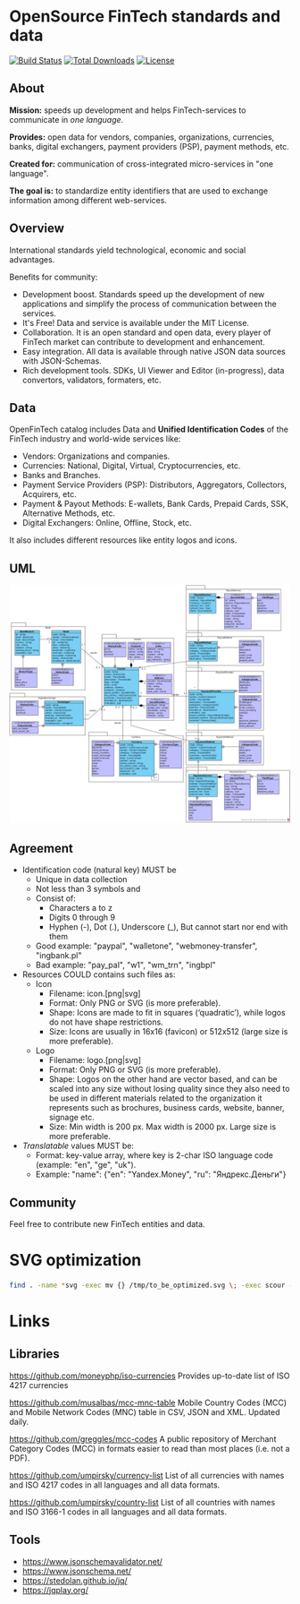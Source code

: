 
# OpenSource FinTech standards and data

[![Build Status](https://img.shields.io/travis/openfintechio/openfintech.svg?style=flat-square)](https://travis-ci.org/openfintechio/openfintech)
[![Total Downloads](https://poser.pugx.org/paycore/openfintech-data/downloads?format=flat-square)](https://packagist.org/packages/paycore/openfintech-data)
[![License](https://poser.pugx.org/openfintechio/openfintech/license?format=flat-square)](https://packagist.org/packages/openfintechio/openfintech)
## About

__Mission:__ speeds up development and helps FinTech-services to communicate in _one language_.

__Provides:__ open data for vendors, companies, organizations, currencies, banks, digital exchangers, payment providers (PSP), payment methods, etc.

__Created for:__ communication of cross-integrated micro-services in "one language". 

__The goal is:__ to standardize entity identifiers that are used to exchange information among different web-services.

## Overview

International standards yield technological, economic and social advantages.

Benefits for community:
   
- Development boost. Standards speed up the development of new applications and simplify the process of communication between the services.
- It's Free! Data and service is available under the MIT License.
- Collaboration. It is an open standard and open data, every player of FinTech market can contribute to development and enhancement.
- Easy integration. All data is available through native JSON data sources with JSON-Schemas.
- Rich development tools. SDKs, UI Viewer and Editor (in-progress), data convertors, validators, formaters, etc.

## Data

OpenFinTech catalog includes Data and __Unified Identification Codes__ of the FinTech industry and world-wide services like:

- Vendors: Organizations and companies.
- Currencies: National, Digital, Virtual, Cryptocurrencies, etc.
- Banks and Branches.
- Payment Service Providers (PSP): Distributors, Aggregators, Collectors, Acquirers, etc.
- Payment & Payout Methods: E-wallets, Bank Cards, Prepaid Cards, SSK, Alternative Methods, etc.
- Digital Exchangers: Online, Offline, Stock, etc. 

It also includes different resources like entity logos and icons.

## UML

![Class Diagram](uml-class-diagram.png?raw=true "Domain Model")

## Agreement

- Identification code (natural key) MUST be 
    - Unique in data collection
    - Not less than 3 symbols and 
    - Consist of: 
        - Characters a to z
        - Digits 0 through 9
        - Hyphen (-), Dot (.), Underscore (_), But cannot start nor end with them
    - Good example: "paypal", "walletone", "webmoney-transfer", "ingbank.pl"
    - Bad example: "pay_pal", "w1", "wm_trn", "ingbpl"
- Resources COULD contains such files as:
    - Icon
        - Filename: icon.[png|svg]
        - Format: Only PNG or SVG (is more preferable).
        - Shape: Icons are made to fit in squares (‘quadratic’), while logos do not have shape restrictions.
        - Size: Icons are usually in 16x16 (favicon) or 512x512 (large size is more preferable).
    - Logo
        - Filename: logo.[png|svg]
        - Format: Only PNG or SVG (is more preferable).
        - Shape: Logos on the other hand are vector based, and can be scaled into any size without losing quality since they also need to be used in different materials related to the organization it represents such as brochures, business cards, website, banner, signage etc.
        - Size: Min width is 200 px. Max width is 2000 px. Large size is more preferable.
- _Translatable_ values MUST be:
    - Format: key-value array, where key is 2-char ISO language code (example: "en", "ge", "uk"). 
    - Example: "name": {"en": "Yandex.Money", "ru": "Яндрекс.Деньги"}  
        
## Community

Feel free to contribute new FinTech entities and data.

# SVG optimization
```bash
find . -name *svg -exec mv {} /tmp/to_be_optimized.svg \; -exec scour -i /tmp/to_be_optimized.svg -o {} --enable-viewboxing --enable-id-stripping --enable-comment-stripping --shorten-ids --indent=none \;
```  
# Links

## Libraries

https://github.com/moneyphp/iso-currencies
Provides up-to-date list of ISO 4217 currencies

https://github.com/musalbas/mcc-mnc-table
Mobile Country Codes (MCC) and Mobile Network Codes (MNC) table in CSV, JSON and XML. Updated daily.

https://github.com/greggles/mcc-codes
A public repository of Merchant Category Codes (MCC) in formats easier to read than most places (i.e. not a PDF).

https://github.com/umpirsky/currency-list
List of all currencies with names and ISO 4217 codes in all languages and all data formats.

https://github.com/umpirsky/country-list
List of all countries with names and ISO 3166-1 codes in all languages and all data formats.

## Tools

* https://www.jsonschemavalidator.net/
* https://www.jsonschema.net/
* https://stedolan.github.io/jq/
* https://jqplay.org/
